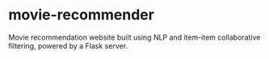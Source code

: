 # movie-recommender
Movie recommendation website built using NLP and item-item collaborative filtering, powered by a Flask server.

